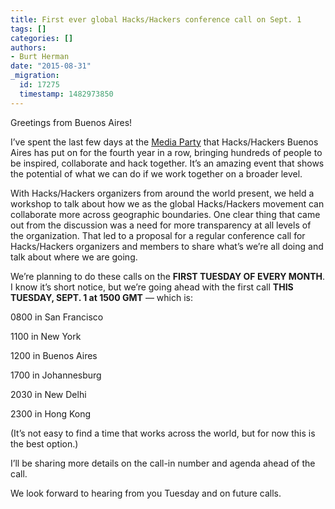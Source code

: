 ```yaml
---
title: First ever global Hacks/Hackers conference call on Sept. 1
tags: []
categories: []
authors:
- Burt Herman
date: "2015-08-31"
_migration:
  id: 17275
  timestamp: 1482973850
---
```


Greetings from Buenos Aires!

I&#8217;ve spent the last few days at the [Media Party][1] that Hacks/Hackers Buenos Aires has put on for the fourth year in a row, bringing hundreds of people to be inspired, collaborate and hack together. It&#8217;s an amazing event that shows the potential of what we can do if we work together on a broader level.

With Hacks/Hackers organizers from around the world present, we held a workshop to talk about how we as the global Hacks/Hackers movement can collaborate more across geographic boundaries. One clear thing that came out from the discussion was a need for more transparency at all levels of the organization. That led to a proposal for a regular conference call for Hacks/Hackers organizers and members to share what’s we’re all doing and talk about where we are going.

We’re planning to do these calls on the **FIRST TUESDAY OF EVERY MONTH**. I know it’s short notice, but we’re going ahead with the first call **THIS TUESDAY, SEPT. 1 at 1500 GMT** — which is:

0800 in San Francisco

1100 in New York

1200 in Buenos Aires

1700 in Johannesburg

2030 in New Delhi

2300 in Hong Kong

(It’s not easy to find a time that works across the world, but for now this is the best option.)

I’ll be sharing more details on the call-in number and agenda ahead of the call.

We look forward to hearing from you Tuesday and on future calls.

 [1]: http://mediaparty.info
